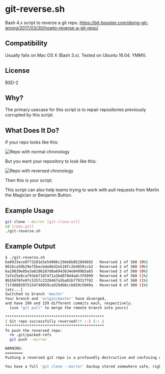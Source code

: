 # git-reverse.sh
Bash 4.x script to reverse a git repo.
https://bit-booster.com/doing-git-wrong/2017/03/30/howto-reverse-a-git-repo/

## Compatibility
Usually fails on Mac OS X (Bash 3.x).  Tested on Ubuntu 16.04.  YMMV.

## License
BSD-2

## Why?
The primary usecase for this script is to repair repositories
previously corrupted by this script.

## What Does It Do?
If your repo looks like this:

![Repo with normal chronology](https://bit-booster.com/git-reverse/orig.png)

But you want your repository to look like this:

![Repo with reversed chronology](https://bit-booster.com/git-reverse/reversed.png)

Then this is your script.

This script can also help teams trying to work with pull requests
from Merlin the Magician or Benjamin Button.

## Example Usage
```bash
git clone --mirror [git-clone-url]
cd [repo.git]
./git-reverse.sh
```

## Example Output
```bash
$ ./git-reverse.sh 
be0923ece8f73281e5e54906c29debb852894b92 - Reversed 1 of 360 (0%)
061bca59b29e75becbde66d2e510fc2b4059ccb2 - Reversed 2 of 360 (0%)
6a19039e05e3a0186187d0a6943634e8499b5a65 - Reversed 3 of 360 (0%)
7afe25e8caf93eb7107471a1bd078d4adc3f6999 - Reversed 4 of 360 (1%)
8b556f6fe97c5357c2328467a5ba01b77931ff82 - Reversed 5 of 360 (1%)
71fd0883975154f48059ca929db8ccb659c5049a - Reversed 6 of 360 (1%)
[etc...]
Switched to branch 'master'
Your branch and 'origin/master' have diverged,
and have 199 and 159 different commits each, respectively.
  (use "git pull" to merge the remote branch into yours)

*********************************************
| Git repo successfully reversed!!! :-) (-: |
*********************************************
To push the reversed repo:
  rm .git/packed-refs 
  git push --mirror   

WARNING:
========
Pushing a reversed git repo is a profoundly destructive and confusing operation.

You have a full 'git clone --mirror' backup stored somewhere safe, right?
```
